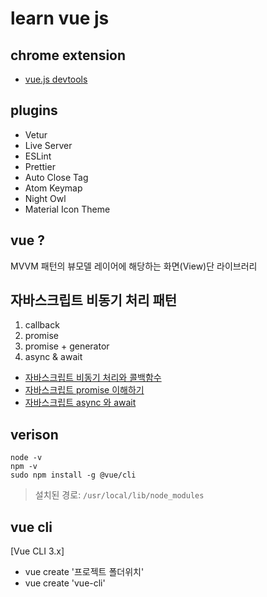 # learn vue js


## chrome extension 
- [vue.js devtools](https://chrome.google.com/webstore/detail/vuejs-devtools/nhdogjmejiglipccpnnnanhbledajbpd/related?hl=en)
## plugins
- Vetur
- Live Server
- ESLint
- Prettier
- Auto Close Tag
- Atom Keymap
- Night Owl
- Material Icon Theme


## vue ?
MVVM 패턴의 뷰모델 레이어에 해당하는 화면(View)단 라이브러리


## 자바스크립트 비동기 처리 패턴 
1. callback
2. promise
3. promise + generator
4. async & await
- [자바스크립트 비동기 처리와 콜백함수](https://joshua1988.github.io/web-development/javascript/javascript-asynchronous-operation/)
- [자바스크립트 promise 이해하기](https://joshua1988.github.io/web-development/javascript/promise-for-beginners/)
- [자바스크립트 async 와 await](https://joshua1988.github.io/web-development/javascript/js-async-await/)



## verison
```shell
node -v 
npm -v 
sudo npm install -g @vue/cli
``` 
> 설치된 경로: `/usr/local/lib/node_modules`

## vue cli 
[Vue CLI 3.x]
- vue create '프로젝트 폴더위치' 
- vue create 'vue-cli'



